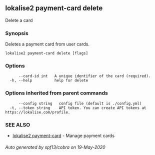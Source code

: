 ## lokalise2 payment-card delete

Delete a card

### Synopsis

Deletes a payment card from user cards.

```
lokalise2 payment-card delete [flags]
```

### Options

```
      --card-id int   A unique identifier of the card (required).
  -h, --help          help for delete
```

### Options inherited from parent commands

```
      --config string   config file (default is ./config.yml)
  -t, --token string    API token. You can create API tokens at https://lokalise.com/profile.
```

### SEE ALSO

* [lokalise2 payment-card](lokalise2_payment-card.md)	 - Manage payment cards

###### Auto generated by spf13/cobra on 19-May-2020
